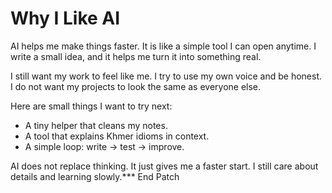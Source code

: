# Why I Like AI

AI helps me make things faster. It is like a simple tool I can open anytime. I write a small idea, and it helps me turn it into something real.

I still want my work to feel like me. I try to use my own voice and be honest. I do not want my projects to look the same as everyone else.

Here are small things I want to try next:
- A tiny helper that cleans my notes.
- A tool that explains Khmer idioms in context.
- A simple loop: write → test → improve.

AI does not replace thinking. It just gives me a faster start. I still care about details and learning slowly.*** End Patch
